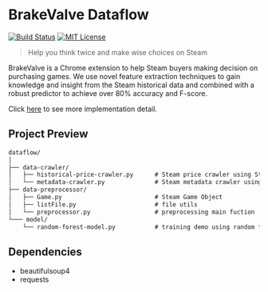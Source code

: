 # BrakeValve Dataflow
[![Build Status](https://travis-ci.org/BrakeValve/brake-valve-server.svg?branch=master)](https://travis-ci.org/BrakeValve/brake-valve-server)
[![MIT License](https://img.shields.io/badge/license-MIT-blue.svg)](https://en.wikipedia.org/wiki/MIT_License)
> Help you think twice and make wise choices on Steam

BrakeValve is a Chrome extension to help Steam buyers making decision on purchasing games. We use novel feature extraction techniques to gain knowledge and insight from the Steam historical data and combined with a robust predictor to achieve over 80% accuracy and F-score.

Click [here](https://brakevalve.github.io/) to see more implementation detail.

## Project Preview

``` markdown
dataflow/
│ 
├── data-crawler/                        
│   ├── historical-price-crawler.py      # Steam price crawler using SteamDB API
│   └── metadata-crawler.py              # Steam metadata crawler using SteamDB API
├── data-preprocessor/                   
│   ├── Game.py                          # Steam Game Object
│   ├── listFile.py                      # file utils
│   └── preprocessor.py                  # preprocessing main fuction
└─── model/
    └── random-forest-model.py           # training demo using random forest model from sklearn
```
## Dependencies

- beautifulsoup4
- requests
